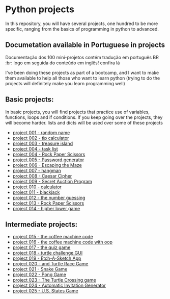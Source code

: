 # Python projects
In this repository, you will have several projects, one hundred to be more specific, ranging from the basics of programming in python to advanced.

## Documetation available in Portuguese in projects
Documentação dos 100 mini-projetos contém tradução em português BR :br: logo em seguida do conteúdo em inglês! confira lá

I've been doing these projects as part of a bootcamp, and I want to make them available to help all those who want to learn python (trying to do the projects will definitely make you learn programming well)

## Basic projects: 
In basic projects, you will find projects that practice use of variables, functions, loops and if conditions.
If you keep going over the projects, they will become harder. lists and dicts will be used over some of these projects
* [project 001 - random name](project%20001%20-%20random%20name)
* [project 002 - tip calculator](project%20002%20-%20tip%20calculator)
* [project 003 - treasure island](project%20003%20-%20treasure%20map)
* [project 004 - task list](project%20004%20-%20task%20list)
* [project 004 - Rock Paper Scissors](project%20004%20-%20Rock%20Paper%20Scissors)
* [project 005 - Password generator](project%20005%20-%20Password%20generator)
* [project 006 - Escaping the Maze](project%20006%20-%20Escaping%20the%20Maze)
* [project 007 - hangman](project%20007%20-%20hangman)
* [project 008 - Caesar Cipher](project%20008%20-%20Caesar%20Cipher)
* [project 009 - Secret Auction Program](project%20009%20-%20Secret%20Auction%20Program)
* [project 010 - calculator](project%20010%20-%20calculator)
* [project 011 - blackjack](project%20011%20-%20blackjack)
* [project 012 - the number guessing](project%20012%20-%20the%20number%20guessing)
* [project 013 - Rock Paper Scissors](project%20013%20-%20Rock%20Paper%20Scissors)
* [project 014 - higher lower game](project%20014%20-%20higher%20lower%20game)

## Intermediate projects:
* [project 015 - the coffee machine code](project%20015%20-%20the%20coffee%20machine%20code)
* [project 016 - the coffee machine code with oop](project%20016%20-%20the%20coffee%20machine%20code%20with%20oop)
* [project 017 - the quiz game](project%20017%20-%20the%20quiz%20game)
* [project 018 - turtle challenge GUI](project%20018%20-%20turtle%20challenge%20GUI)
* [project 019 - Etch-A-Sketch App](project%20019%20-%20Etch-A-Sketch%20App)
* [project 020 - and Turtle Race Game](project%20020%20-%20A%20Turtle%20Race%20Game)
* [project 021 - Snake Game](project%20021%20-%20Snake%20Game)
* [project 022 - Pong Game](project%20022%20-%20Pong%20Game)
* [project 023 - The Turtle Crossing game](project%20023%20-%20The%20Turtle%20Crossing%20game)
* [project 024 - Automatic Invitation Generator](project%20024%20-%20Automatic%20Invitation%20Generator)
* [project 025 - U.S. States Game](project%20025%20-%20U.S.%20States%20Game)